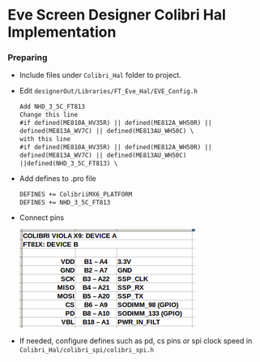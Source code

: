 # Eve Screen Designer Colibri Hal Implementation

### Preparing
- Include files under `Colibri_Hal` folder to project.
- Edit `designerOut/Libraries/FT_Eve_Hal/EVE_Config.h`
  ```
  Add NHD_3_5C_FT813
  Change this line
  #if defined(ME810A_HV35R) || defined(ME812A_WH50R) || defined(ME813A_WV7C) || defined(ME813AU_WH50C) \
  with this line
  #if defined(ME810A_HV35R) || defined(ME812A_WH50R) || defined(ME813A_WV7C) || defined(ME813AU_WH50C) ||defined(NHD_3_5C_FT813) \

  ```
- Add defines to .pro file
  ```
  DEFINES += ColibriiMX6_PLATFORM
  DEFINES += NHD_3_5C_FT813
  ```
- Connect pins
  
  ![pins.png](docs/pins.png)

- If needed, configure defines such as pd, cs pins or spi clock speed in `Colibri_Hal/colibri_spi/colibri_spi.h`